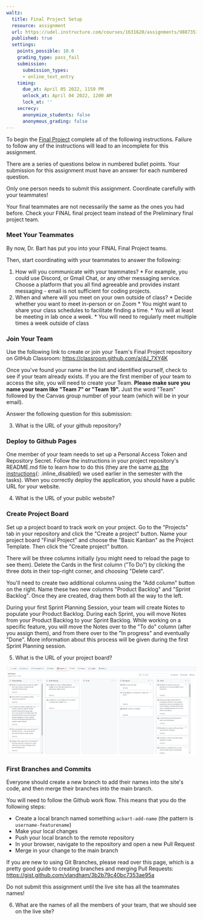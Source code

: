 ```yaml
---
waltz:
  title: Final Project Setup
  resource: assignment
  url: https://udel.instructure.com/courses/1631620/assignments/9887351
  published: true
  settings:
    points_possible: 10.0
    grading_type: pass_fail
    submission:
      submission_types:
      - online_text_entry
    timing:
      due_at: April 05 2022, 1159 PM
      unlock_at: April 04 2022, 1200 AM
      lock_at: ''
    secrecy:
      anonymize_students: false
      anonymous_grading: false
---
```

To begin the [Final Project](Final%20Project%20Description.md) complete all of the following instructions. Failure to follow any of the instructions will lead to an incomplete for this assignment.

There are a series of questions below in numbered bullet points. Your submission for this assignment must have an answer
for each numbered question.

Only one person needs to submit this assignment. Coordinate carefully with your teammates!

Your final teammates are not necessarily the same as the ones you had before. Check your FINAL final project team
instead of the Preliminary final project team.

### Meet Your Teammates

By now, Dr. Bart has put you into your FINAL Final Project teams.

Then, start coordinating with your teammates to answer the following:

  1. How will you communicate with your teammates? 
    * For example, you could use Discord, or Gmail Chat, or any other messaging service. Choose a platform that you all find agreeable and provides instant messaging - email is not sufficient for coding projects.
  2. When and where will you meet on your own outside of class? 
    * Decide whether you want to meet in-person or on Zoom
    * You might want to share your class schedules to facilitate finding a time.
    * You will at least be meeting in lab once a week.
    * You will need to regularly meet multiple times a week outside of class

### Join Your Team

Use the following link to create or join your Team's Final Project repository on GitHub Classroom:
<https://classroom.github.com/a/dJ_7XY4K>

Once you've found your name in the list and identified yourself, check to see if your team already exists. If you are
the first member of your team to access the site, you will need to create your Team. **Please make sure you name your
team like "Team 7" or "Team 19".** Just the word "Team" followed by the Canvas group number of your team (which will be
in your email).

Answer the following question for this submission:

  3. What is the URL of your github repository?

### Deploy to Github Pages

One member of your team needs to set up a Personal Access Token and Repository Secret. Follow the instructions in your project repository's README.md file to learn how to do this (they are the same [as the instructions](https://frontend-fun.github.io/react-hooks-typescript-tome/1-setup/environment.html#setup-personal-access-key){: .inline_disabled} we used earlier in the semester with the tasks). When you correctly deploy the application, you should have a public URL for your website.

  4. What is the URL of your public website?

### Create Project Board

Set up a project board to track work on your project. Go to the "Projects" tab in your repository and click the "Create
a project" button. Name your project board "Final Project" and choose the "Basic Kanban" as the Project Template. Then
click the "Create project" button.

There will be three columns initially (you might need to reload the page to see them). Delete the Cards in the first
column ("To Do") by clicking the three dots in their top-right corner, and choosing "Delete card".

You'll need to create two additional columns using the "Add column" button on the right. Name these two new columns
"Product Backlog" and "Sprint Backlog". Once they are created, drag them both all the way to the left.

During your first Sprint Planning Session, your team will create Notes to populate your Product Backlog. During each
Sprint, you will move Notes from your Product Backlog to your Sprint Backlog. While working on a specific feature, you
will move the Notes over to the "To do" column (after you assign them), and from there over to the "In progress" and
eventually "Done". More information about this process will be given during the first Sprint Planning session.

  5. What is the URL of your project board?

![An example of a project board with the appropriate columns](project_board_example.png)

### First Branches and Commits

Everyone should create a new branch to add their names into the site's code, and then merge their branches into the main
branch.

You will need to follow the Github work flow. This means that you do the following steps:

  * Create a local branch named something `acbart-add-name` (the pattern is `username-featurename`)
  * Make your local changes
  * Push your local branch to the remote repository
  * In your browser, navigate to the repository and open a new Pull Request
  * Merge in your change to the main branch

If you are new to using Git Branches, please read over this page, which is a pretty good guide to creating branches and
merging Pull Requests: <https://gist.github.com/vlandham/3b2b79c40bc7353ae95a>

Do not submit this assignment until the live site has all the teammates names!

  6. What are the names of all the members of your team, that we should see on the live site?